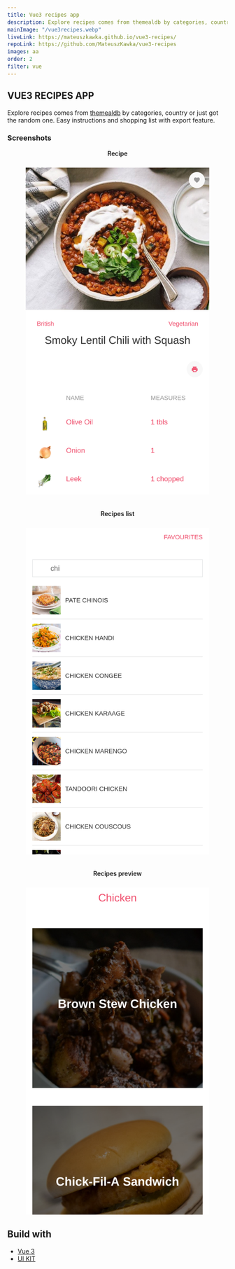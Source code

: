 ```yaml
---
title: Vue3 recipes app
description: Explore recipes comes from themealdb by categories, country or just got the random one. Easy instructions and shopping list with export feature.
mainImage: "/vue3recipes.webp"
liveLink: https://mateuszkawka.github.io/vue3-recipes/
repoLink: https://github.com/MateuszKawka/vue3-recipes
images: aa
order: 2
filter: vue
---
```



## VUE3 RECIPES APP


Explore recipes comes from [themealdb](https://www.themealdb.com/) by categories, country or just got the random one. Easy instructions and shopping list with export feature.

### Screenshots


<span style="display:block;font-weight:600; margin-bottom:24px; text-align:center">Recipe </span>
<span style="display:block;margin:0 auto;text-align: center;max-width:420px">![recipe](./images/vue3-recipe-app/recipe.webp)</span>

<span style="display:block;font-weight:600; margin-bottom:24px;margin-top: 32px; text-align:center">Recipes list </span>
<span style="display:block;margin:0 auto;text-align: center;max-width:420px">![recipes list](./images/vue3-recipe-app/recipes-list.webp)</span>

<span style="display:block;font-weight:600; margin-bottom:24px;margin-top: 32px; text-align:center">Recipes preview  </span>
<span style="display:block;margin:0 auto;text-align: center;max-width:420px">
![recipes preview](./images/vue3-recipe-app/recipes-preview.webp)</span>

## Build with

 * [Vue 3](https://vuejs.org/)
 * [UI KIT](https://getuikit.com/)